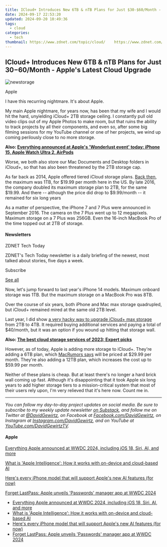 ```yaml
---
title: ICloud+ Introduces New 6TB & nTB Plans for Just $30-$60/Month - Apple's Latest Cloud Upgrade
date: 2024-09-17 22:53:20
updated: 2024-09-20 10:49:36
tags:
  - cloud
categories:
  - tech
thumbnail: https://www.zdnet.com/topic/cloud/    https://www.zdnet.com/a/img/resize/2ca4a678315a711a487b537dbf23a5d9bcd7a5d2/2023/09/12/ace57ee1-b23d-4367-899a-53bfeef7d017/newstorage.jpg?width=170&height=96&fit=crop&auto=webp
---
```


## ICloud+ Introduces New 6TB & nTB Plans for Just $30-$60/Month - Apple's Latest Cloud Upgrade

![newstorage](https://www.zdnet.com/a/img/resize/36a74e6692189eeb14881a22fa0b6829ba3e65b7/2023/09/12/ace57ee1-b23d-4367-899a-53bfeef7d017/newstorage.jpg?auto=webp&width=1280)

Apple

I have this recurring nightmare. It's about Apple.

My main Apple nightmare, for years now, has been that my wife and I would hit the hard, unyielding iCloud+ 2TB storage ceiling. I constantly pull old video clips out of my Apple Photos to make room, but that ruins the ability to track projects by all their components, and even so, after some big filming sessions for my YouTube channel or one of her projects, we wind up coming perilously close to no more storage. 

**Also: [Everything announced at Apple's 'Wonderlust event' today: iPhone 15, Apple Watch Ultra 2, AirPods](https://www.zdnet.com/article/everything-announced-at-apples-wonderlust-event-today-iphone-15-apple-watch-ultra-2-airpods/)**

Worse, we both also store our Mac Documents and Desktop folders in iCloud+, so that has also been threatened by the 2TB storage cap. 

As far back as 2014, Apple offered tiered iCloud storage plans. [Back then](https://web.archive.org/web/20150226120424/http://support.apple.com/en-us/HT201238), the maximum was 1TB, for $19.99 per month here in the US. By late 2016, the company doubled its maximum storage plan to 2TB, for the same $19.99\. And there -- although the price did drop to $9.99/month -- it remained for six long years 

As a matter of perspective, the iPhone 7 and 7 Plus were announced in September 2016\. The camera on the 7 Plus went up to 12 megapixels. Maximum storage on a 7 Plus was 256GB. Even the 16-inch MacBook Pro of the time topped out at 2TB of storage. 

#### Newsletters

ZDNET Tech Today

ZDNET's Tech Today newsletter is a daily briefing of the newest, most talked about stories, five days a week.

 Subscribe

[See all](https://www.zdnet.com/newsletters/)

Now, let's jump forward to last year's iPhone 14 models. Maximum onboard storage was 1TB. But the maximum storage on a MacBook Pro was 8TB. 

Over the course of six years, both iPhone and Mac max storage quadrupled, but iCloud+ remained mired at the same old 2TB level. 

Last year, I did show [a very hacky way to upgrade iCloud+ max storage](https://www.zdnet.com/article/the-secret-hidden-way-you-can-double-apples-maximum-2tb-icloud-storage-limit/) from 2TB to 4TB. It required buying additional services and paying a total of $40/month, but it was an option if you wound up hitting that storage wall. 

**Also: [The best cloud storage services of 2023: Expert picks](https://www.zdnet.com/article/best-cloud-storage/)**

However, as of today, Apple is adding more storage to iCloud+. They're adding a 6TB plan, which [MacRumors says](https://9to5mac.com/2023/09/12/new-icloud-big-pricey-storage-tiers/) will be priced at $29.99 per month. They're also adding a 12TB plan, which increases the cost up to $59.99 per month. 

Neither of these plans is cheap. But at least there's no longer a hard brick wall coming up fast. Although it's disappointing that it took Apple six long years to add higher storage tiers to a mission-critical system that most of their users rely upon, I'm very relieved that it's here now. Count me in. 

---

_You can follow my day-to-day project updates on social media. Be sure to subscribe to my weekly update newsletter [on Substack](https://advancedgeekery.substack.com/), and follow me on Twitter at [@DavidGewirtz](https://twitter.com/davidgewirtz), on Facebook at [Facebook.com/DavidGewirtz](https://www.facebook.com/davidgewirtz), on Instagram at [Instagram.com/DavidGewirtz](https://www.instagram.com/DavidGewirtz/), and on YouTube at [YouTube.com/DavidGewirtzTV](https://www.youtube.com/user/DavidGewirtzTV)._

#### Apple

[Everything Apple announced at WWDC 2024, including iOS 18, Siri, AI, and more](https://www.zdnet.com/article/every-new-feature-apple-unveiled-for-iphone-ipad-mac-and-more-this-fall-including-ai/ "Everything Apple announced at WWDC 2024, including iOS 18, Siri, AI, and more")

[What is 'Apple Intelligence': How it works with on-device and cloud-based AI](https://www.zdnet.com/article/what-is-apple-intelligence-everything-to-know-about-ai-features-coming-to-iphones-macs-and-ipads/ "What is 'Apple Intelligence': How it works with on-device and cloud-based AI")

[Here's every iPhone model that will support Apple's new AI features (for now)](https://www.zdnet.com/article/ios-18-1-update-every-iphone-model-that-will-support-apples-new-ai-features-for-now/ "Here's every iPhone model that will support Apple's new AI features (for now)")

[Forget LastPass: Apple unveils 'Passwords' manager app at WWDC 2024](https://www.zdnet.com/article/forget-lastpass-apple-unveils-passwords-manager-app-at-wwdc-2024/ "Forget LastPass: Apple unveils 'Passwords' manager app at WWDC 2024")

* [Everything Apple announced at WWDC 2024, including iOS 18, Siri, AI, and more](https://www.zdnet.com/article/every-new-feature-apple-unveiled-for-iphone-ipad-mac-and-more-this-fall-including-ai/ "Everything Apple announced at WWDC 2024, including iOS 18, Siri, AI, and more")
* [What is 'Apple Intelligence': How it works with on-device and cloud-based AI](https://www.zdnet.com/article/what-is-apple-intelligence-everything-to-know-about-ai-features-coming-to-iphones-macs-and-ipads/ "What is 'Apple Intelligence': How it works with on-device and cloud-based AI")
* [Here's every iPhone model that will support Apple's new AI features (for now)](https://www.zdnet.com/article/ios-18-1-update-every-iphone-model-that-will-support-apples-new-ai-features-for-now/ "Here's every iPhone model that will support Apple's new AI features (for now)")
* [Forget LastPass: Apple unveils 'Passwords' manager app at WWDC 2024](https://www.zdnet.com/article/forget-lastpass-apple-unveils-passwords-manager-app-at-wwdc-2024/ "Forget LastPass: Apple unveils 'Passwords' manager app at WWDC 2024")

<ins class="adsbygoogle"
     style="display:block"
     data-ad-format="autorelaxed"
     data-ad-client="ca-pub-7571918770474297"
     data-ad-slot="1223367746"></ins>



<ins class="adsbygoogle"
     style="display:block"
     data-ad-client="ca-pub-7571918770474297"
     data-ad-slot="8358498916"
     data-ad-format="auto"
     data-full-width-responsive="true"></ins>
